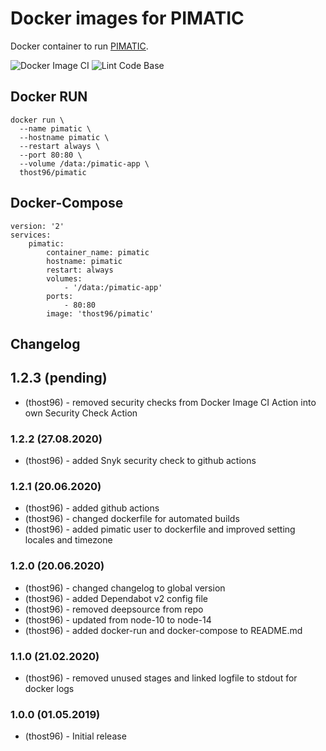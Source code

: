 # Docker images for PIMATIC
Docker container to run [PIMATIC](https://pimatic.org).

![Docker Image CI](https://github.com/thost96/docker-pimatic/workflows/Docker%20Image%20CI/badge.svg)
![Lint Code Base](https://github.com/thost96/docker-pimatic/workflows/Lint%20Code%20Base/badge.svg)

## Docker RUN

    docker run \
      --name pimatic \
      --hostname pimatic \
      --restart always \  
      --port 80:80 \
      --volume /data:/pimatic-app \
      thost96/pimatic
      
## Docker-Compose
    
    version: '2'
    services:
        pimatic:
            container_name: pimatic
            hostname: pimatic        
            restart: always
            volumes:
                - '/data:/pimatic-app'
            ports:
                - 80:80
            image: 'thost96/pimatic'


## Changelog

## 1.2.3 (pending)
* (thost96) - removed security checks from Docker Image CI Action into own Security Check Action

### 1.2.2 (27.08.2020)
* (thost96) - added Snyk security check to github actions

### 1.2.1 (20.06.2020)
* (thost96) - added github actions
* (thost96) - changed dockerfile for automated builds
* (thost96) - added pimatic user to dockerfile and improved setting locales and timezone

### 1.2.0 (20.06.2020)
* (thost96) - changed changelog to global version
* (thost96) - added Dependabot v2 config file
* (thost96) - removed deepsource from repo
* (thost96) - updated from node-10 to node-14
* (thost96) - added docker-run and docker-compose to README.md

### 1.1.0 (21.02.2020)
* (thost96) - removed unused stages and linked logfile to stdout for docker logs

### 1.0.0 (01.05.2019)
* (thost96) - Initial release
